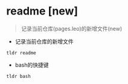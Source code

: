 # readme [new]

> 记录当前仓库(pages.leo)的新增文件(new)

- 记录当前仓库的新增文件

`tldr readme`

- bash的快捷键

`tldr bash`
